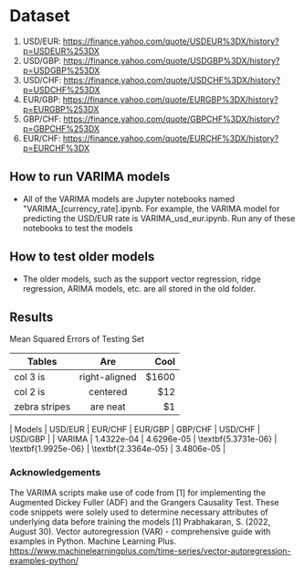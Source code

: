 # Dataset
1. USD/EUR:
https://finance.yahoo.com/quote/USDEUR%3DX/history?p=USDEUR%253DX
2. USD/GBP:
https://finance.yahoo.com/quote/USDGBP%3DX/history?p=USDGBP%253DX
3. USD/CHF:
https://finance.yahoo.com/quote/USDCHF%3DX/history?p=USDCHF%253DX
4. EUR/GBP:
https://finance.yahoo.com/quote/EURGBP%3DX/history?p=EURGBP%253DX
5. GBP/CHF:
https://finance.yahoo.com/quote/GBPCHF%3DX/history?p=GBPCHF%253DX
6. EUR/CHF:
https://finance.yahoo.com/quote/EURCHF%3DX/history?p=EURCHF%3DX

## How to run VARIMA models
- All of the VARIMA models are Jupyter notebooks named "VARIMA_[currency_rate].ipynb. For example, the VARIMA model for predicting the USD/EUR rate is VARIMA_usd_eur.ipynb. Run any of these notebooks to test the models

## How to test older models
- The older models, such as the support vector regression, ridge regression, ARIMA models, etc. are all stored in the old folder.

## Results
Mean Squared Errors of Testing Set

| Tables        | Are           | Cool  |
| ------------- |:-------------:| -----:|
| col 3 is      | right-aligned | $1600 |
| col 2 is      | centered      |   $12 |
| zebra stripes | are neat      |    $1 |

| Models | USD/EUR | EUR/CHF | EUR/GBP | GBP/CHF | USD/CHF | USD/GBP |
| VARIMA | 1.4322e-04 | 4.6296e-05 | \textbf{5.3731e-06} | \textbf{1.9925e-06} |  \textbf{2.3364e-05} | 3.4806e-05 |

### Acknowledgements
The VARIMA scripts make use of code from [1] for implementing the Augmented Dickey Fuller (ADF) and the Grangers Causality Test. These code snippets were solely used to determine necessary attributes of underlying data before training the models
[1] Prabhakaran, S. (2022, August 30). Vector autoregression (VAR) - comprehensive guide with examples in Python. Machine Learning Plus. https://www.machinelearningplus.com/time-series/vector-autoregression-examples-python/ 
